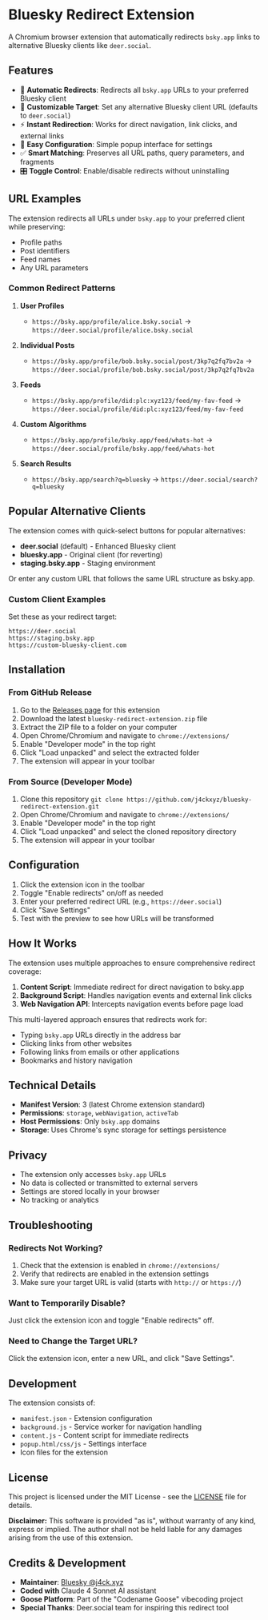 # Bluesky Redirect Extension

A Chromium browser extension that automatically redirects `bsky.app` links to alternative Bluesky clients like `deer.social`.

## Features

- 🔄 **Automatic Redirects**: Redirects all `bsky.app` URLs to your preferred Bluesky client
- 🎯 **Customizable Target**: Set any alternative Bluesky client URL (defaults to `deer.social`)
- ⚡ **Instant Redirection**: Works for direct navigation, link clicks, and external links
- 🔧 **Easy Configuration**: Simple popup interface for settings
- ✅ **Smart Matching**: Preserves all URL paths, query parameters, and fragments
- 🎛️ **Toggle Control**: Enable/disable redirects without uninstalling

## URL Examples

The extension redirects all URLs under `bsky.app` to your preferred client while preserving:
- Profile paths
- Post identifiers
- Feed names
- Any URL parameters

### Common Redirect Patterns

1. **User Profiles**
   - `https://bsky.app/profile/alice.bsky.social` 
   → `https://deer.social/profile/alice.bsky.social`

2. **Individual Posts**
   - `https://bsky.app/profile/bob.bsky.social/post/3kp7q2fq7bv2a`
   → `https://deer.social/profile/bob.bsky.social/post/3kp7q2fq7bv2a`

3. **Feeds**
   - `https://bsky.app/profile/did:plc:xyz123/feed/my-fav-feed`
   → `https://deer.social/profile/did:plc:xyz123/feed/my-fav-feed`

4. **Custom Algorithms**
   - `https://bsky.app/profile/bsky.app/feed/whats-hot`
   → `https://deer.social/profile/bsky.app/feed/whats-hot`

5. **Search Results**
   - `https://bsky.app/search?q=bluesky`
   → `https://deer.social/search?q=bluesky`

## Popular Alternative Clients

The extension comes with quick-select buttons for popular alternatives:
- **deer.social** (default) - Enhanced Bluesky client
- **bluesky.app** - Original client (for reverting)
- **staging.bsky.app** - Staging environment

Or enter any custom URL that follows the same URL structure as bsky.app.

### Custom Client Examples

Set these as your redirect target:
```
https://deer.social
https://staging.bsky.app
https://custom-bluesky-client.com
```

## Installation

### From GitHub Release

1. Go to the [Releases page](https://github.com/j4ckxyz/bluesky-redirect/releases) for this extension
2. Download the latest `bluesky-redirect-extension.zip` file
3. Extract the ZIP file to a folder on your computer
4. Open Chrome/Chromium and navigate to `chrome://extensions/`
5. Enable "Developer mode" in the top right
6. Click "Load unpacked" and select the extracted folder
7. The extension will appear in your toolbar

### From Source (Developer Mode)

1. Clone this repository `git clone https://github.com/j4ckxyz/bluesky-redirect-extension.git`
2. Open Chrome/Chromium and navigate to `chrome://extensions/`
3. Enable "Developer mode" in the top right
4. Click "Load unpacked" and select the cloned repository directory
5. The extension will appear in your toolbar

## Configuration

1. Click the extension icon in the toolbar
2. Toggle "Enable redirects" on/off as needed
3. Enter your preferred redirect URL (e.g., `https://deer.social`)
4. Click "Save Settings"
5. Test with the preview to see how URLs will be transformed

## How It Works

The extension uses multiple approaches to ensure comprehensive redirect coverage:

1. **Content Script**: Immediate redirect for direct navigation to bsky.app
2. **Background Script**: Handles navigation events and external link clicks
3. **Web Navigation API**: Intercepts navigation events before page load

This multi-layered approach ensures that redirects work for:
- Typing `bsky.app` URLs directly in the address bar
- Clicking links from other websites
- Following links from emails or other applications
- Bookmarks and history navigation

## Technical Details

- **Manifest Version**: 3 (latest Chrome extension standard)
- **Permissions**: `storage`, `webNavigation`, `activeTab`
- **Host Permissions**: Only `bsky.app` domains
- **Storage**: Uses Chrome's sync storage for settings persistence

## Privacy

- The extension only accesses `bsky.app` URLs
- No data is collected or transmitted to external servers
- Settings are stored locally in your browser
- No tracking or analytics

## Troubleshooting

### Redirects Not Working?
1. Check that the extension is enabled in `chrome://extensions/`
2. Verify that redirects are enabled in the extension settings
3. Make sure your target URL is valid (starts with `http://` or `https://`)

### Want to Temporarily Disable?
Just click the extension icon and toggle "Enable redirects" off.

### Need to Change the Target URL?
Click the extension icon, enter a new URL, and click "Save Settings".

## Development

The extension consists of:
- `manifest.json` - Extension configuration
- `background.js` - Service worker for navigation handling
- `content.js` - Content script for immediate redirects
- `popup.html/css/js` - Settings interface
- Icon files for the extension

## License

This project is licensed under the MIT License - see the [LICENSE](LICENSE) file for details. 

**Disclaimer:** This software is provided "as is", without warranty of any kind, express or implied. The author shall not be held liable for any damages arising from the use of this extension.

## Credits & Development

- **Maintainer**: [Bluesky @j4ck.xyz](https://bsky.app/profile/j4ck.xyz)  
- **Coded with** Claude 4 Sonnet AI assistant  
- **Goose Platform**: Part of the "Codename Goose" vibecoding project  
- **Special Thanks**: Deer.social team for inspiring this redirect tool
